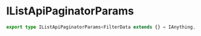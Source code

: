 # IListApiPaginatorParams

```ts
export type IListApiPaginatorParams<FilterData extends {} = IAnything, RowData extends IRowData = IAnything> = IApiPaginatorParamsInternal<FilterData, RowData>;
```



